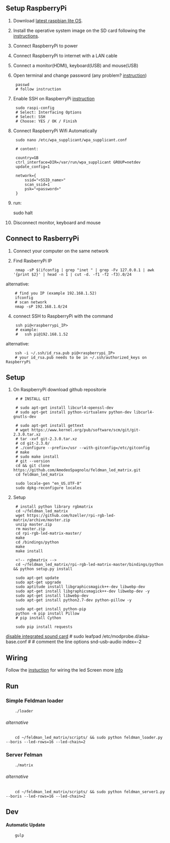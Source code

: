 ## Setup RaspberryPi

1) Download
[latest raspbian lite OS](https://downloads.raspberrypi.org/raspbian_lite_latest).

2) Install the operative system image on the SD card following the [instructions](https://www.raspberrypi.org/documentation/installation/installing-images/mac.md).

3) Connect RaspberryPi to power

4) Connect RaspberryPi to internet with a LAN cable

5) Connect a monitor(HDMI), keyboard(USB) and mouse(USB)

5) Open terminal and change password (any problem? [instruction](https://www.raspberrypi.org/documentation/linux/usage/users.md))

		passwd
		# follow instruction

6) Enable SSH on RaspberryPi [instruction](https://www.raspberrypi.org/documentation/remote-access/ssh/)

		sudo raspi-config
		# Select: Interfacing Options
		# Select: SSH
		# Choose: YES / OK / Finish

7) Connect RaspberryPi Wifi Automatically

		sudo nano /etc/wpa_supplicant/wpa_supplicant.conf

		# content:

		country=GB
		ctrl_interface=DIR=/var/run/wpa_supplicant GROUP=netdev
		update_config=1

		network={
        	ssid="<SSID_name>"
        	scan_ssid=1
        	psk="<password>"
		}

8) run:

	sudo halt

9) Disconnect monitor, keyboard and mouse

## Connect to RasberryPi

1) Connect your computer on the same network

2) Find RasberryPi IP

		nmap -sP $(ifconfig | grep "inet " | grep -Fv 127.0.0.1 | awk '{print $2}' | head -n 1 | cut -d. -f1 -f2 -f3).0/24

alternative:

		# find you IP (example 192.168.1.52)
		ifconfig
		# scan network
		nmap -sP 192.168.1.0/24

4) connect SSH to RaspberryPi with the command

		ssh pi@<raspberrypi_IP>
		# example:
		#	ssh pi@192.168.1.52

alternative:

		ssh -i ~/.ssh/id_rsa.pub pi@<raspberrypi_IP>
		# your id_rsa.pub needs to be in ~/.ssh/authorized_keys on RaspberryPi

## Setup

1) On RaspberryPi download github repositorie

		# # INSTALL GIT

		# sudo apt-get install libcurl4-openssl-dev
		# sudo apt-get install python-virtualenv python-dev libcurl4-gnutls-dev

		# sudo apt-get install gettext
		# wget https://www.kernel.org/pub/software/scm/git/git-2.3.0.tar.xz
		# tar -xvf git-2.3.0.tar.xz
		# cd git-2.3.0/
		# ./configure --prefix=/usr --with-gitconfig=/etc/gitconfig
		# make
		# sudo make install
		# git --version
		cd && git clone https://github.com/AmedeoSpagnolo/feldman_led_matrix.git
		cd feldman_led_matrix

		sudo locale-gen "en_US.UTF-8"
		sudo dpkg-reconfigure locales

9) Setup

		# install python library rgbmatrix
		cd ~/feldman_led_matrix
		wget https://github.com/hzeller/rpi-rgb-led-matrix/archive/master.zip
		unzip master.zip
		rm master.zip
		cd rpi-rgb-led-matrix-master/
		make
		cd /bindings/python
		make
		make install

		<!-- rgbmatrix -->
		cd ~/feldman_led_matrix/rpi-rgb-led-matrix-master/bindings/python && python setup.py install

		sudo apt-get update
		sudo apt-get upgrade
		sudo aptitude install libgraphicsmagick++-dev libwebp-dev
		sudo apt-get install libgraphicsmagick++-dev libwebp-dev -y
		sudo apt-get install libwebp-dev
		sudo apt-get install python2.7-dev python-pillow -y

		sudo apt-get install python-pip
		python -m pip install Pillow
		# pip install Cython

		sudo pip install requests

[disable integrated sound card](https://www.raspberrypi.org/forums/viewtopic.php?t=18573)
		# sudo leafpad /etc/modprobe.d/alsa-base.conf
		# # comment the line options snd-usb-audio index=-2

## Wiring

Follow the [instuction](https://github.com/AmedeoSpagnolo/feldman_led_matrix/blob/master/wiring.md) for wiring the led Screen
more [info](https://cdn-learn.adafruit.com/assets/assets/000/015/207/medium800/raspberry_pi_wiring_diagram.png?1394711938)

## Run

### Simple Feldman loader

		./loader

###### alternative

		cd ~/feldman_led_matrix/scripts/ && sudo python feldman_loader.py --boris --led-rows=16 --led-chain=2


### Server Felman

		./matrix

###### alternative

		cd ~/feldman_led_matrix/scripts/ && sudo python feldman_server1.py --boris --led-rows=16 --led-chain=2

## Dev

#### Automatic Update

		gulp
